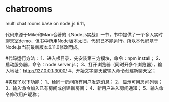 # chatrooms
multi chat rooms base on node.js 6.11。

代码来源于Mike和Marc合著的《Node.js实战》一书，书中提供了一个多人实时聊天室demo，但书中所用Node版本太旧，代码已不能运行。所以本代码基于Node.js当前最新版本6.11.0修改而成。

#代码运行方法：
1、进入根目录，先安装第三方模块，命令：npm install；
2、启动服务器，命令：node server.js；
3、打开浏览器（同时开多个浏览器），输入地址：http://127.0.0.1:3000/
4、开始文字聊天或输入命令创建新聊天室；

#实现了以下功能：
1、给同一房间所有用户发送消息；
2、显示可用房间列表；
3、输入命令加入已有房间或创建新房间；
4、新用户进入房间通知；
5、输入命令修改用户昵称；